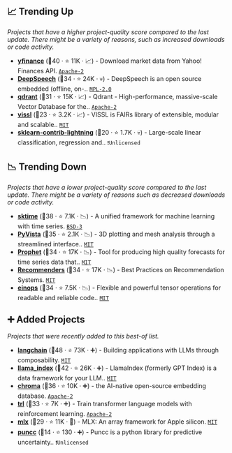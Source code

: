 ## 📈 Trending Up

_Projects that have a higher project-quality score compared to the last update. There might be a variety of reasons, such as increased downloads or code activity._

- <b><a href="https://github.com/ranaroussi/yfinance">yfinance</a></b> (🥇40 ·  ⭐ 11K · 📈) - Download market data from Yahoo! Finances API. <code><a href="http://bit.ly/3nYMfla">Apache-2</a></code>
- <b><a href="https://github.com/mozilla/DeepSpeech">DeepSpeech</a></b> (🥇34 ·  ⭐ 24K · 💀) - DeepSpeech is an open source embedded (offline, on-.. <code><a href="http://bit.ly/3postzC">MPL-2.0</a></code> <code><img src="https://git.io/JLy1A" style="display:inline;" width="13" height="13"></code>
- <b><a href="https://github.com/qdrant/qdrant">qdrant</a></b> (🥉31 ·  ⭐ 15K · 📈) - Qdrant - High-performance, massive-scale Vector Database for the.. <code><a href="http://bit.ly/3nYMfla">Apache-2</a></code>
- <b><a href="https://github.com/facebookresearch/vissl">vissl</a></b> (🥉23 ·  ⭐ 3.2K · 📈) - VISSL is FAIRs library of extensible, modular and scalable.. <code><a href="http://bit.ly/34MBwT8">MIT</a></code> <code><img src="https://git.io/JLy1Q" style="display:inline;" width="13" height="13"></code>
- <b><a href="https://github.com/scikit-learn-contrib/lightning">sklearn-contrib-lightning</a></b> (🥉20 ·  ⭐ 1.7K · 💀) - Large-scale linear classification, regression and.. <code>❗Unlicensed</code> <code><img src="https://git.io/JLy1F" style="display:inline;" width="13" height="13"></code>

## 📉 Trending Down

_Projects that have a lower project-quality score compared to the last update. There might be a variety of reasons such as decreased downloads or code activity._

- <b><a href="https://github.com/sktime/sktime">sktime</a></b> (🥇38 ·  ⭐ 7.1K · 📉) - A unified framework for machine learning with time series. <code><a href="http://bit.ly/3aKzpTv">BSD-3</a></code> <code><img src="https://git.io/JLy1F" style="display:inline;" width="13" height="13"></code>
- <b><a href="https://github.com/pyvista/pyvista">PyVista</a></b> (🥈35 ·  ⭐ 2.1K · 📉) - 3D plotting and mesh analysis through a streamlined interface.. <code><a href="http://bit.ly/34MBwT8">MIT</a></code> <code><img src="https://git.io/JLy1E" style="display:inline;" width="13" height="13"></code>
- <b><a href="https://github.com/facebook/prophet">Prophet</a></b> (🥇34 ·  ⭐ 17K · 📉) - Tool for producing high quality forecasts for time series data that.. <code><a href="http://bit.ly/34MBwT8">MIT</a></code>
- <b><a href="https://github.com/recommenders-team/recommenders">Recommenders</a></b> (🥇34 ·  ⭐ 17K · 📉) - Best Practices on Recommendation Systems. <code><a href="http://bit.ly/34MBwT8">MIT</a></code>
- <b><a href="https://github.com/arogozhnikov/einops">einops</a></b> (🥈34 ·  ⭐ 7.5K · 📉) - Flexible and powerful tensor operations for readable and reliable code.. <code><a href="http://bit.ly/34MBwT8">MIT</a></code>

## ➕ Added Projects

_Projects that were recently added to this best-of list._

- <b><a href="https://github.com/langchain-ai/langchain">langchain</a></b> (🥇48 ·  ⭐ 73K · ➕) - Building applications with LLMs through composability. <code><a href="http://bit.ly/34MBwT8">MIT</a></code>
- <b><a href="https://github.com/run-llama/llama_index">llama_index</a></b> (🥇42 ·  ⭐ 26K · ➕) - LlamaIndex (formerly GPT Index) is a data framework for your LLM.. <code><a href="http://bit.ly/34MBwT8">MIT</a></code>
- <b><a href="https://github.com/chroma-core/chroma">chroma</a></b> (🥈36 ·  ⭐ 10K · ➕) - the AI-native open-source embedding database. <code><a href="http://bit.ly/3nYMfla">Apache-2</a></code>
- <b><a href="https://github.com/huggingface/trl">trl</a></b> (🥈33 ·  ⭐ 7K · ➕) - Train transformer language models with reinforcement learning. <code><a href="http://bit.ly/3nYMfla">Apache-2</a></code>
- <b><a href="https://github.com/ml-explore/mlx">mlx</a></b> (🥉29 ·  ⭐ 11K · 🐣) - MLX: An array framework for Apple silicon. <code><a href="http://bit.ly/34MBwT8">MIT</a></code>
- <b><a href="https://github.com/deel-ai/puncc">puncc</a></b> (🥉14 ·  ⭐ 130 · ➕) - Puncc is a python library for predictive uncertainty.. <code>❗Unlicensed</code>

